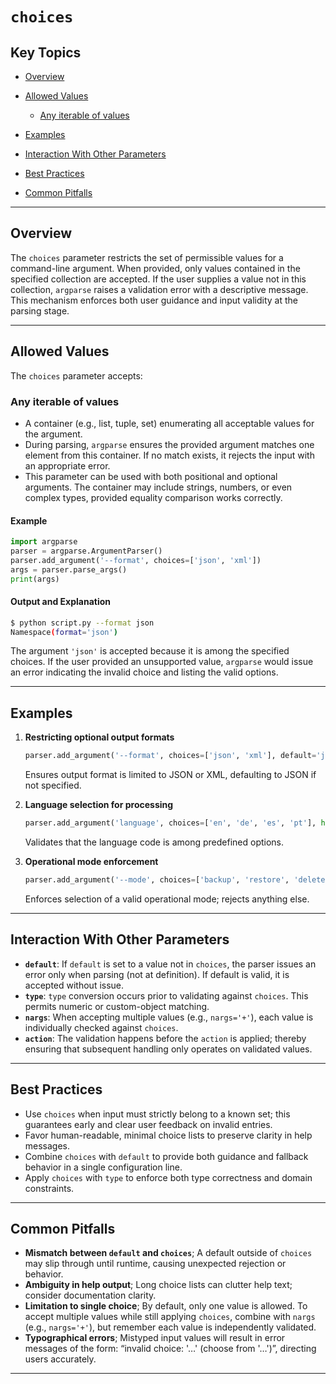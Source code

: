 # `choices`

## Key Topics

* [Overview](#overview)
* [Allowed Values](#allowed-values)

  * [Any iterable of values](#any-iterable-of-values)
* [Examples](#examples)
* [Interaction With Other Parameters](#interaction-with-other-parameters)
* [Best Practices](#best-practices)
* [Common Pitfalls](#common-pitfalls)

---

## Overview

The `choices` parameter restricts the set of permissible values for a command-line argument. When provided, only values contained in the specified collection are accepted. If the user supplies a value not in this collection, `argparse` raises a validation error with a descriptive message. This mechanism enforces both user guidance and input validity at the parsing stage.

---

## Allowed Values

The `choices` parameter accepts:

### Any iterable of values

* A container (e.g., list, tuple, set) enumerating all acceptable values for the argument.
* During parsing, `argparse` ensures the provided argument matches one element from this container. If no match exists, it rejects the input with an appropriate error.
* This parameter can be used with both positional and optional arguments. The container may include strings, numbers, or even complex types, provided equality comparison works correctly.

#### Example

```python
import argparse
parser = argparse.ArgumentParser()
parser.add_argument('--format', choices=['json', 'xml'])
args = parser.parse_args()
print(args)
```

#### Output and Explanation

```bash
$ python script.py --format json
Namespace(format='json')
```

The argument `'json'` is accepted because it is among the specified choices. If the user provided an unsupported value, `argparse` would issue an error indicating the invalid choice and listing the valid options.

---

## Examples

1. **Restricting optional output formats**

   ```python
   parser.add_argument('--format', choices=['json', 'xml'], default='json')
   ```

   Ensures output format is limited to JSON or XML, defaulting to JSON if not specified.

2. **Language selection for processing**

   ```python
   parser.add_argument('language', choices=['en', 'de', 'es', 'pt'], help='Logging language')
   ```

   Validates that the language code is among predefined options.

3. **Operational mode enforcement**

   ```python
   parser.add_argument('--mode', choices=['backup', 'restore', 'delete'], required=True)
   ```

   Enforces selection of a valid operational mode; rejects anything else.

---

## Interaction With Other Parameters

* **`default`**: If `default` is set to a value not in `choices`, the parser issues an error only when parsing (not at definition). If default is valid, it is accepted without issue.
* **`type`**: `type` conversion occurs prior to validating against `choices`. This permits numeric or custom-object matching.
* **`nargs`**: When accepting multiple values (e.g., `nargs='+'`), each value is individually checked against `choices`.
* **`action`**: The validation happens before the `action` is applied; thereby ensuring that subsequent handling only operates on validated values.

---

## Best Practices

* Use `choices` when input must strictly belong to a known set; this guarantees early and clear user feedback on invalid entries.
* Favor human-readable, minimal choice lists to preserve clarity in help messages.
* Combine `choices` with `default` to provide both guidance and fallback behavior in a single configuration line.
* Apply `choices` with `type` to enforce both type correctness and domain constraints.

---

## Common Pitfalls

* **Mismatch between `default` and `choices`**; A default outside of `choices` may slip through until runtime, causing unexpected rejection or behavior.
* **Ambiguity in help output**; Long choice lists can clutter help text; consider documentation clarity.
* **Limitation to single choice**; By default, only one value is allowed. To accept multiple values while still applying `choices`, combine with `nargs` (e.g., `nargs='+'`), but remember each value is independently validated.
* **Typographical errors**; Mistyped input values will result in error messages of the form: “invalid choice: '…' (choose from '…')”, directing users accurately.

---
